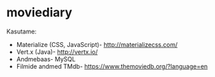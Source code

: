 # moviediary

Kasutame:
- Materialize (CSS, JavaScript)- http://materializecss.com/
- Vert.x (Java)- http://vertx.io/
- Andmebaas- MySQL
- Filmide andmed TMdb- https://www.themoviedb.org/?language=en
